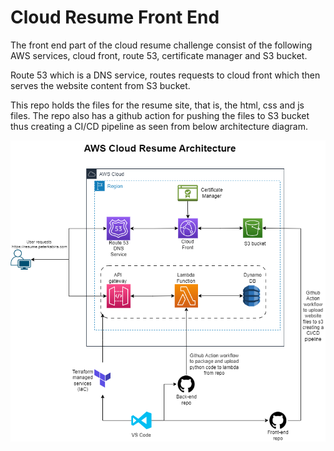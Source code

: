 # Cloud Resume Front End

The front end part of the cloud resume challenge consist of the following AWS services, cloud front, route 53, certificate manager and S3 bucket. 

Route 53 which is a DNS service, routes requests to cloud front which then serves the website content from S3 bucket.

This repo holds the files for the resume site, that is, the html, css and js files. The repo also has a github action for pushing the files to S3 bucket thus creating a CI/CD pipeline as seen from below architecture diagram.

![Architecture Diagram](MarkdownFiles/Architecture-Diagram.png)
